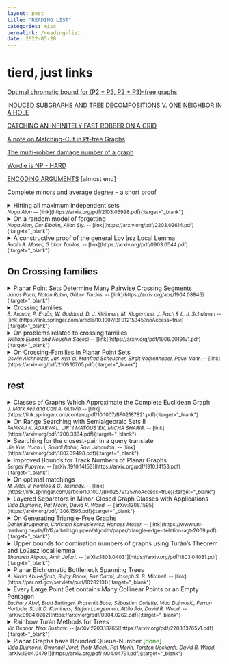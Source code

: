 ```yaml
---
layout: post
title: "READING LIST"
categories: misc
permalink: /reading-list
date: 2022-05-28
---
```


<!-- 

<details>
	<summary>
	title
	</summary>
	abstract
</details>

<span style="font-size:smaller;"> 
	<em> authors </em>
	-- [link](link){:target="_blank"}
</span> 
-->

# tierd, just links

[Optimal chromatic bound for (P2 + P3, P2 + P3)-free graphs](https://arxiv.org/pdf/2205.07447.pdf)

[INDUCED SUBGRAPHS AND TREE DECOMPOSITIONS V. ONE NEIGHBOR IN A HOLE](https://arxiv.org/pdf/2205.04420.pdf)

[CATCHING AN INFINITELY FAST ROBBER ON A GRID](https://arxiv.org/pdf/2107.14193.pdf)

[A note on Matching-Cut in Pt-free Graphs](https://arxiv.org/pdf/2111.12011.pdf)

[The multi-robber damage number of a graph](https://arxiv.org/pdf/2205.06956.pdf)

[Wordle is NP - HARD](https://arxiv.org/pdf/2203.16713.pdf)

[ENCODING ARGUMENTS](https://arxiv.org/pdf/1603.08777.pdf) [almost end]

[Complete minors and average degree – a short proof](https://arxiv.org/pdf/2202.08530.pdf)

<details>
	<summary>
	Hitting all maximum independent sets
	</summary>
	We describe an infinite family of graphs Gn, where Gn has n vertices, independence number at least n/4, and no set of less than √n/2 vertices intersects all its maximum independent sets. This is motivated by a question of Bollob ́as, Erd ̋os and Tuza, and disproves a recent conjecture of Friedgut, Kalai and Kindler. Motivated by a related question of the last authors, we show that for every graph G on n vertices with independence number (1/4 + ε)n, the average independence number of an induced subgraph of G on a uniform random subset of the vertices is at most (1/4+ε−Ω(ε2))n.
</details>

<span style="font-size:smaller;"> 
	<em> Noga Alon </em>
	-- [link](https://arxiv.org/pdf/2103.05998.pdf){:target="_blank"}
</span> 

<details>
	<summary>
	On a random model of forgetting
	</summary>
	Georgiou, Katkov and Tsodyks considered the following random process. Let x1, x2, . . . be an infinite sequence of independent, identically distributed, uniform ran- dom points in [0,1]. Starting with S = {0}, the elements xk join S one by one, in order. When an entering element is larger than the current minimum element of S, this minimum leaves S. Let S(1,n) denote the content of S after the first n elements xk join. Simulations suggest that the size |S(1,n)| of S at time n is typically close to n/e. Here we first give a rigorous proof that this is indeed the case, and that in fact the symmetric difference of S(1,n) and the set {xk ≥ 1−1/e : 1 ≤ k ≤ n} is of size at most O ̃(√n) with high probability. Our main result is a more accurate description of the process implying, in particular, that as n tends to infinity n−1/2􏰀|S(1, n)| − n/e􏰁 converges to a normal random variable with variance 3e−2 − e−1.
</details>

<span style="font-size:smaller;"> 
	<em> Noga Alon, Dor Elboim, Allan Sly. </em>
	-- [link](https://arxiv.org/pdf/2203.02614.pdf){:target="_blank"}
</span> 

<details>
	<summary>
	A constructive proof of the general Lov ́asz Local Lemma
	</summary>
	The Lov ́asz Local Lemma [EL75] is a powerful tool to non-constructively prove the existence of combinatorial objects meeting a prescribed collection of criteria. In his breakthrough paper [Bec91], Beck demonstrated that a constructive variant can be given under certain more restrictive conditions. Simplifications of his procedure and relaxations of its restrictions were subsequently exhibited in several publications [Alo91, MR98, CS00, Mos06, Sri08, Mos08]. In [Mos09], a constructive proof was presented that works under negligible restrictions, formulated in terms of the Bounded Occurrence Satisfiability problem. In the present paper, we reformulate and improve upon these findings so as to directly apply to almost all known applications of the general Local Lemma.
</details>

<span style="font-size:smaller;"> 
	<em> Robin A. Moser, G ́abor Tardos. </em>
	-- [link](https://arxiv.org/pdf/0903.0544.pdf){:target="_blank"}
</span> 

## On Crossing families

<details>
	<summary>
	Planar Point Sets Determine Many Pairwise Crossing Segments
	</summary>
	We show that any set of n points in general position in the plane determines n1−o(1) pairwise crossing segments. The best previously known lower bound, Ω(n‾√), was proved more than 25 years ago by Aronov, Erd\H os, Goddard, Kleitman, Klugerman, Pach, and Schulman. Our proof is fully constructive, and extends to dense geometric graphs.
</details>

<span style="font-size:smaller;"> 
	<em> János Pach, Natan Rubin, Gábor Tardos. </em>
	-- [link](https://arxiv.org/abs/1904.08845){:target="_blank"}
</span> 


<details>
	<summary>
	Crossing families
	</summary>
	Given a set of points in the plane, a crossing family is a collection of line segments, each joining two of the points, such that any two line segments intersect internally. Two setsA andB of points in the plane are mutually avoiding if no line subtended by a pair of points inA intersects the convex hull ofB, and vice versa. We show that any set ofn points in general position contains a pair of mutually avoiding subsets each of size at least √n/12. As a consequence we show that such a set possesses a crossing family of size at least √n/12, and describe a fast algorithm for finding such a family.
</details>

<span style="font-size:smaller;"> 
	<em> B. Aronov, P. Erdős, W. Goddard, D. J. Kleitman, M. Klugerman, J. Pach & L. J. Schulman  </em>
	-- [link](https://link.springer.com/article/10.1007/BF01215345?noAccess=true){:target="_blank"}
</span> 

<details>
	<summary>
	On problems related to crossing families
	</summary>
	Given a set of points in the plane, a crossing family is a collection of segments, each joining two of
	the points, such that every two segments intersect internally. Aronov et al. [Combinatorica, 14(2):127-
	134, 1994] proved that any set of n points contains a crossing family of size Ω( n). They also mentioned
	that there exist point sets whose maximum crossing family uses at most n2 of the points. We improve
	the upper bound on the size of crossing families to 5⌈ n ⌉. We also introduce a few generalizations of 24
		crossing families, and give several lower and upper bounds on our generalized notions.

</details>

<span style="font-size:smaller;"> 
	<em> William Evans and Noushin Saeedi </em>
	-- [link](https://arxiv.org/pdf/1906.00191v1.pdf){:target="_blank"}
</span> 

<details>
	<summary>
	On Crossing-Families in Planar Point Sets
	</summary>
	A k-crossing family in a point set S in general position is a set of k segments spanned by points of S such that all k segments mutually cross. In this short note we present two statements on crossing families which are based on sets of small cardinality: (1) Any set of at least 15 points contains a crossing family of size 4.
	(2) There are sets of n points which do not contain a crossing family of size larger than 8⌈ n ⌉. Both results improve the previously best known bounds.
</details>

<span style="font-size:smaller;"> 
	<em> Oswin Aichholzer, Jan Kynˇcl, Manfred Scheucher,
Birgit Vogtenhuber, Pavel Valtr. </em>
	-- [link](https://arxiv.org/pdf/2109.10705.pdf){:target="_blank"}
</span> 

## rest

<details>
	<summary>
	Classes of Graphs Which Approximate the Complete Euclidean Graph
	</summary>
	Let S be a set of N points in the Euclidean plane, and let d(p,q) be the Euclidean distance between points p and q in S. Let G(S) be a Euclidean graph based on S and let G(p,q) be the length of the shortest path in G(S) between p and q. We say a Euclidean graph G(S)t-approximates the complete Euclidean graph if, for every p, q ~ S, G(p, q)/d(p, q) < t. In this paper we present two classes of graphs which closely approximate the complete Euclidean graph. We first consider the graph of the Delaunay triangulation of S, DT(S). We show that DT(S) (2~/(3cos(It/6))~ 2.42)- approximates the complete Euclidean graph. Secondly, we define 0(S), the fixed-angle 0-graph (a type of geometric neighbor graph) and show that O(S) ((1/cos0X1/(1-tan0)))-approximates the complete Euclidean graph.
</details>

<span style="font-size:smaller;"> 
	<em> J. Mark Keil and Carl A. Gutwin </em>
	-- [link](https://link.springer.com/content/pdf/10.1007/BF02187821.pdf){:target="_blank"}
</span> 


<details>
	<summary>
	On Range Searching with Semialgebraic Sets II
	</summary>
	Let P be a set of n points in Rd. We present a linear-size data structure for answering range queries on P with constant-complexity semialgebraic sets as ranges, in time close to O(n1−1/d). It essentially matches the performance of similar structures for simplex range searching, and, for d ≥ 5, significantly improves earlier solutions by the first two authors obtained in 1994. This almost settles a long-standing open problem in range searching.
	The data structure is based on the polynomial-partitioning technique of Guth and Katz [arXiv:1011.4105], which shows that for a parameter r, 1 < r ≤ n, there exists a d-variate polynomial f of degree O(r1/d) such that each connected component of Rd \ Z(f) contains at most n/r points of P, where Z(f) is the zero set of f. We present an efficient randomized algorithm for computing such a polynomial partition, which is of independent interest and is likely to have additional applications.
</details>

<span style="font-size:smaller;"> 
	<em> PANKAJ K. AGARWAL, JIRˇ ́I MATOUSˇEK, MICHA SHARIR. </em>
	-- [link](https://arxiv.org/pdf/1208.3384.pdf){:target="_blank"}
</span> 

<details>
	<summary>
	Searching for the closest-pair in a query translate
	</summary>
	We consider a range-search variant of the closest-pair problem. Let Γ be a fixed shape in the plane. We are interested in storing a given set of n points in the plane in some data structure such that for any specified translate of Γ, the closest pair of points contained in the translate can be reported efficiently. We present results on this problem for two important settings: when Γ is a polygon (possibly with holes) and when Γ is a general convex body whose boundary is smooth. When Γ is a polygon, we present a data structure using O(n) space and O(log n) query time, which is asymptotically optimal. When Γ is a general convex body with a smooth boundary, we give a near-optimal data structure using O(n log n) space and O(log2 n) query time. Our results settle some open questions posed by Xue et al. [SoCG 2018].
</details>

<span style="font-size:smaller;"> 
	<em> Jie Xue, Yuan Li, Saladi Rahul, Ravi Janardan. </em>
	-- [link](https://arxiv.org/pdf/1807.09498.pdf){:target="_blank"}
</span> 

<details>
	<summary>
	Improved Bounds for Track Numbers of Planar Graphs
	</summary>
	A track layout of a graph consists of a vertex coloring and a total order of each color class, such that no two edges cross between any two color classes. The track number of a graph is the minimum number of colors required by a track layout of the graph.
	This paper improves lower and upper bounds on the track number of several fam- ilies of planar graphs. We prove that every planar graph has track number at most 225 and every planar 3-tree has track number at most 25. Then we show that there exist outerplanar graphs whose track number is 5, which leads to the best known lower bound of 8 for planar graphs. Finally, we investigate leveled planar graphs and tighten bounds on the track number of weakly leveled graphs, Halin graphs, and X-trees.
</details>

<span style="font-size:smaller;"> 
	<em> Sergey Pupyrev. </em>
	-- [arXiv:1910.14153](https://arxiv.org/pdf/1910.14153.pdf){:target="_blank"}
</span> 

<details>
	<summary>
	On optimal matchings
	</summary>
	Givenn random red points on the unit square, the transportation cost between them is tipically √n logn.
</details>

<span style="font-size:smaller;"> 
	<em> M. Ajtai, J. Komlós & G. Tusnády. </em>
	-- [link](https://link.springer.com/article/10.1007/BF02579135?noAccess=true){:target="_blank"}
</span> 

<details>
	<summary>
	Layered Separators in Minor-Closed Graph Classes with Applications
	</summary>
	Graph separators are a ubiquitous tool in graph theory and computer science. However, in some applications, their usefulness is limited by the fact that the separator can be as large as Ω(√n) in graphs with n vertices. This is the case for planar graphs, and more generally, for proper minor-closed classes. We study a special type of graph separator, called a layered separator, which may have linear size in n, but has bounded size with respect to a different measure, called the width. We prove, for example, that planar graphs and graphs of bounded Euler genus admit layered separators of bounded width. More generally, we characterise the minor-closed classes that admit layered separators of bounded width as those that exclude a fixed apex graph as a minor.
	We use layered separators to prove O(log n) bounds for a number of problems where O(√n) was a long-standing previous best bound. This includes the nonrepetitive chromatic number and queue-number of graphs with bounded Euler genus. We extend these results with a O(log n) bound on the nonrepetitive chromatic number of graphs excluding a fixed topological minor, and a logO(1) n bound on the queue-number of graphs excluding a fixed minor. Only for planar graphs were logO(1) n bounds previously known. Our results imply that every n-vertex graph excluding a fixed minor has a 3-dimensional grid drawing with n logO(1) n volume, whereas the previous best bound was O(n3/2).}}
</details>

<span style="font-size:smaller;"> 
	<em> Vida Dujmovic, Pat Morin, David R. Wood. </em>
	-- [arXiv:1306.1595](https://arxiv.org/pdf/1306.1595.pdf){:target="_blank"}
</span>

<details>
	<summary>
	On Generating Triangle-Free Graphs
	</summary>
	We show that the problem to decide whether a graph can be made triangle-free with at most k edge deletions remains NP-complete even when restricted to planar graphs of maximum degree seven. In addition, we provide polynomial-time data reduction rules for this problem and obtain problem kernels consisting of 6k vertices for general graphs and 11k/3 vertices for planar graphs.
</details>

<span style="font-size:smaller;"> 
	<em> Daniel Brugmann, Christian Komusiewicz, Hannes Moser. </em>
	-- [link](https://www.uni-marburg.de/de/fb12/arbeitsgruppen/algorith/paper/triangle-edge-deletion-agt-2009.pdf){:target="_blank"}
</span>


<details>
	<summary>
	Upper bounds for domination numbers of graphs using Turán’s Theorem and Lov́asz local lemma
	</summary>
	Let G be a connected graph of order n with vertex set V (G). A subset S ⊆ V (G) is an (a, b)-dominating set if every vertex v ∈ S is adjacent to at least a vertices in S and every v ∈ V \ S is adjacent to at least b vertices in S. The minimum cardinality of an (a,b)-dominating set of G is the (a,b)-domination number of G, denoted by γa,b(G). There are various results about upper bounds for γa,b(G) when G is regular or a and b are small numbers.
	In the first part of this paper, for a given graph G with the minimum degree of max{a, b}, we define a new graph G′ associated to G and show that the independence number of this graph is related to γa,b(G). In the next part, using Lov ́asz local lemma, we give a randomized approach to improve previous results in some special cases.
</details>

<span style="font-size:smaller;"> 
	<em> Sharareh Alipour, Amir Jafari. </em>
	-- [arXiv:1803.04031](https://arxiv.org/pdf/1803.04031.pdf){:target="_blank"}
</span>

<details>
	<summary>
	Planar Bichromatic Bottleneck Spanning Trees
	</summary>
	Given a set P of n red and blue points in the plane, a planar bichromatic spanning tree of P is a geometric spanning tree of P, such that each edge connects between a red and a blue point, and no two edges intersect. In the bottleneck planar bichromatic spanning tree problem, the goal is to find a planar bichromatic spanning tree T, such that the length of the longest edge in T is minimized. In this paper, we show that this problem is NP-hard for points in general position. Our main contribution is a polynomial-time (8√2)-approximation algorithm, by showing that any bichromatic spanning tree of bottleneck λ can be converted to a planar bichromatic spanning tree of bottleneck at most 8√2λ.
</details>

<span style="font-size:smaller;"> 
	<em> A. Karim Abu-Affash, Sujoy Bhore, Paz Carmi, Joseph S. B. Mitchell. </em>
	-- [link](https://par.nsf.gov/servlets/purl/10282131){:target="_blank"}
</span>

<details>
	<summary>
	Every Large Point Set contains Many Collinear Points or an Empty Pentagon
	</summary>
	We prove the following generalised empty pentagon theorem: for every integer l ≥ 2, every sufficiently large set of points in the plane contains l collinear points or an empty pentagon. As an application, we settle the next open case of the “big line or big clique” conjecture of K ́ara, Po ́r, and Wood [Discrete Comput. Geom. 34(3):497–506, 2005].
</details>

<span style="font-size:smaller;"> 
	<em> Zachary Abel, Brad Ballinger, Prosenjit Bose, Sébastien Collette, Vida Dujmović, Ferran Hurtado, Scott D. Kominers, Stefan Langerman, Attila Pór, David R. Wood. </em>
	-- [arXiv:0904.0262](https://arxiv.org/pdf/0904.0262.pdf){:target="_blank"}
</span>


<details>
	<summary>
	Rainbow Turán Methods for Trees
	</summary>
	We prove the following generalised empty pentagon theorem: for every integer l ≥ 2, every sufficiently large set of points in the plane contains l collinear points or an empty pentagon. As an application, we settle the next open case of the “big line or big clique” conjecture of K ́ara, Po ́r, and Wood [Discrete Comput. Geom. 34(3):497–506, 2005].
</details>

<span style="font-size:smaller;"> 
	<em> Vic Bednar, Neal Bushaw. </em>
	-- [arXiv:2203.13765](https://arxiv.org/pdf/2203.13765v1.pdf){:target="_blank"}
</span>

<details> 
	<summary>
	Planar Graphs have Bounded Queue-Number <span style="color:green"> [done] </span>
	</summary>
	We show that planar graphs have bounded queue-number, thus proving a conjecture of Heath, Leighton and Rosenberg from 1992. The key to the proof is a new structural tool called layered partitions, and the result that every planar graph has a vertex-partition and a layering, such that each part has a bounded number of vertices in each layer, and the quotient graph has bounded treewidth. This result generalises for graphs of bounded Euler genus. Moreover, we prove that every graph in a minor-closed class has such a layered partition if and only if the class excludes some apex graph. Building on this work and using the graph minor structure theorem, we prove that every proper minor-closed class of graphs has bounded queue-number.
	
	Layered partitions have strong connections to other topics, including the following two examples. First, they can be interpreted in terms of strong products. We show that every planar graph is a subgraph of the strong product of a path with some graph of bounded treewidth. Similar statements hold for all proper minor-closed classes. Second, we give a simple proof of the result by DeVos et al. (2004) that graphs in a proper minor-closed class have low treewidth colourings.

</details>

<span style="font-size:smaller;"> 
	<em> Vida Dujmović, Gwenaël Joret, Piotr Micek, Pat Morin, Torsten Ueckerdt, David R. Wood. </em>
	-- [arXiv:1904.04791](https://arxiv.org/pdf/1904.04791.pdf){:target="_blank"}
</span> 